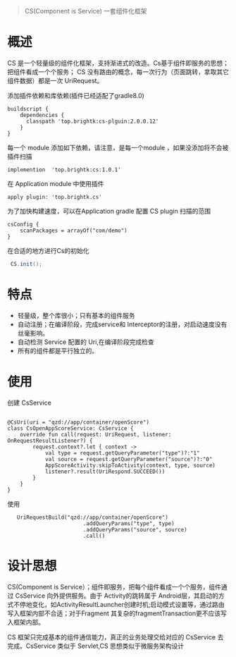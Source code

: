> CS(Component is Service) 一套组件化框架


# 概述
CS 是一个轻量级的组件化框架，支持渐进式的改造。Cs基于组件即服务的思想；把组件看成一个个服务； CS 没有路由的概念，每一次行为（页面跳转，拿取其它组件数据）都是一次 UriRequest。



添加插件依赖和库依赖(插件已经适配了gradle8.0)

```
buildscript {
    dependencies {
      classpath 'top.brightk:cs-plguin:2.0.0.12'
    }
}
```

每一个 module 添加如下依赖，请注意，是每一个module ，如果没添加将不会被插件扫描

``` 
implemention  'top.brightk:cs:1.0.1'
```

在 Application  module 中使用插件

```
apply plugin: 'top.brightk.cs'
```

为了加快构建速度，可以在Application gradle 配置 CS plugin 扫描的范围

``` koltin
csConfig {
    scanPackages = arrayOf("com/demo")
}
```

在合适的地方进行Cs的初始化

```java
 CS.init();
```

# 特点
- 轻量级，整个库很小；只有基本的组件服务
- 自动注册；在编译阶段，完成service和 Interceptor的注册，对启动速度没有丝毫影响。
- 自动检测 Service 配置的 Uri,在编译阶段完成检查
- 所有的组件都是平行独立的。

# 使用

创建 CsService

``` koltin

@CsUri(uri = "qzd://app/container/openScore")
class CsOpenAppScoreService: CsService {
    override fun call(request: UriRequest, listener: OnRequestResultListener?) {
        request.context?.let { context ->
            val type = request.getQueryParameter("type")?:"1"
            val source = request.getQueryParameter("source")?:"0"
            AppScoreActivity.skipToActivity(context, type, source)
            listener?.result(UriRespond.SUCCEED())
        }
    }
}

```
使用

```koltin 
   UriRequestBuild("qzd://app/container/openScore")
                        .addQueryParams("type", type)
                        .addQueryParams("source", source)
                        .call()

```
# 设计思想

CS(Component is Service）；组件即服务，把每个组件看成一个个服务，组件通过 CsService 向外提供服务。由于 Activity的跳转属于 Android层，其启动的方式不停地变化，如ActivityResultLauncher创建时机;启动模式设置等，通过路由写入框架内部不合适；对于Fragment 其复杂的fragmentTransaction更不应该写入框架内部。

CS 框架只完成基本的组件通信能力，真正的业务处理交给对应的 CsService 去完成。CsService 类似于 Servlet,CS 思想类似于微服务架构设计

